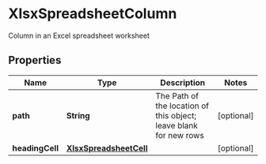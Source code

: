 

# XlsxSpreadsheetColumn

Column in an Excel spreadsheet worksheet
## Properties

Name | Type | Description | Notes
------------ | ------------- | ------------- | -------------
**path** | **String** | The Path of the location of this object; leave blank for new rows |  [optional]
**headingCell** | [**XlsxSpreadsheetCell**](XlsxSpreadsheetCell.md) |  |  [optional]



